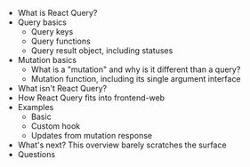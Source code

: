 - What is React Query?
- Query basics
  - Query keys
  - Query functions
  - Query result object, including statuses
- Mutation basics
  - What is a "mutation" and why is it different than a query?
  - Mutation function, including its single argument interface
- What isn't React Query?
- How React Query fits into frontend-web
- Examples
  - Basic
  - Custom hook
  - Updates from mutation response
- What's next? This overview barely scratches the surface
- Questions
